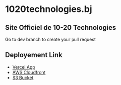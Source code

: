 # 1020technologies.bj

## Site Officiel de 10-20 Technologies

Go to dev branch to create your pull request

## Deployement Link

* [Vercel App](https://1020technologiesbj.vercel.app/)
* [AWS Cloudfront](https://dgo8ajafloyfk.cloudfront.net)
* [S3 Bucket](http://1020-static-web-bj.s3-website-us-east-1.amazonaws.com)
